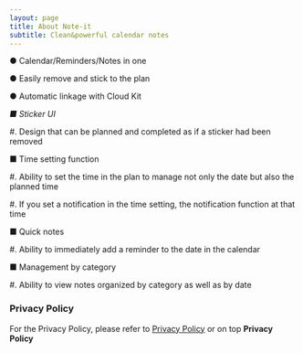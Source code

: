 ```yaml
---
layout: page
title: About Note-it
subtitle: Clean&powerful calendar notes
---
```


● Calendar/Reminders/Notes in one

● Easily remove and stick to the plan

● Automatic linkage with Cloud Kit
 
*■ Sticker UI*

#. Design that can be planned and completed as if a sticker had been removed
 
■ Time setting function

#. Ability to set the time in the plan to manage not only the date but also the planned time

#. If you set a notification in the time setting, the notification function at that time
 
■ Quick notes

#. Ability to immediately add a reminder to the date in the calendar
 
■ Management by category

#. Ability to view notes organized by category as well as by date

### Privacy Policy
For the Privacy Policy, please refer to [Privacy Policy](https://ssong0515.github.io/Privacy-Policy.github.io/) or on top **Privacy Policy**
